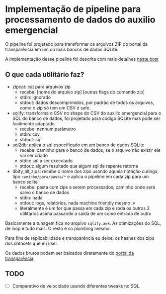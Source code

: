 # Implementação de pipeline para processamento de dados do auxilio emergencial

O pipeline foi projetado para transformar os arquivos ZIP do portal da transparência em um ou mais bancos de dados SQLite.

A implementação desse pipeline foi descrita com mais detalhes [neste post](https://blog-do-lucao.vercel.app/post/auxilio-emergencial/)

## O que cada utilitário faz?

- zipcat: cat para arquivos zip 
  - recebe: [nome do arquivo zip] [outras flags do comando zip]
  - stdin: ignorado
  - stdout: dados descomprimidos, por padrão de todos os arquivos, como o zip só tem um CSV é safe.
- sqlify: transforma o CSV no shape do CSV do auxilio emergencial para o SQL do banco de dados, foi projetado para código SQLite mas pode ser facilmente adaptado
  - recebe: nenhum parâmetro
  - stdin: csv
  - stdout: sql
- sql2db: aplica o sql especificado em um banco de dados SQLite
  - recebe: caminho para o banco de dados, se o arquivo não existir ele vai ser criado
  - stdin: sql a ser executado
  - stdout: algum resultado que algum sql de repente retorna
- dbify_all_zips: recebe o nome dos zips usando aquela notação curinga, tipo `caminho/para/pasta/*` e aplica o pipeline em cada zip para um banco sqlite
  - recebe: pasta com zips a serem processados; caminho onde será salvo o banco de dados
  - stdin: nada
  - stdout: logs, relatórios, nada machine friendly mesmo :v
  - literalmente é um for que passa em cada zip e roda os outros 3 utilitários acima passando a saída de um como entrada de outro

Basicamente a tunagem fica no arquivo `sqlify.awk`. As otimizações do SQL, de loop e tudo mais. O resto é só plumbing mesmo.

Para fins de replicabilidade e transparência eu deixei os hashes dos zips dos datasets que eu usei.

Os dados brutos podem ser baixados diretamente do [portal da transparência](http://www.portaltransparencia.gov.br/pagina-interna/603519-download-de-dados-auxilio-emergencial).

## TODO
- [ ] Comparativo de velocidade usando diferentes tweaks no SQL.
